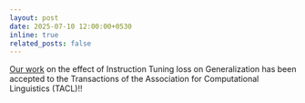 ```yaml
---
layout: post
date: 2025-07-10 12:00:00+0530
inline: true
related_posts: false
---
```


[Our work](https://arxiv.org/abs/2507.07817) on the effect of Instruction Tuning loss on Generalization has been accepted to the Transactions of the Association for Computational Linguistics (TACL)!!